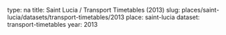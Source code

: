 type: na
title: Saint Lucia / Transport Timetables (2013)
slug: places/saint-lucia/datasets/transport-timetables/2013
place: saint-lucia
dataset: transport-timetables
year: 2013
